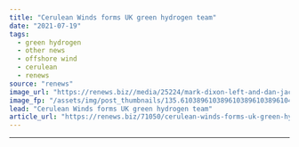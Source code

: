 ```yaml
---
title: "Cerulean Winds forms UK green hydrogen team"
date: "2021-07-19"
tags: 
  - green hydrogen
  - other news
  - offshore wind
  - cerulean
  - renews
source: "renews"
image_url: "https://renews.biz//media/25224/mark-dixon-left-and-dan-jackson-right-of-cerulean-winds.jpg?mode=crop&width=770&heightratio=0.6103896103896103896103896104&slimmage=true"
image_fp: "/assets/img/post_thumbnails/135.6103896103896103896103896104&slimmage=true"
lead: "Cerulean Winds forms UK green hydrogen team"
article_url: "https://renews.biz/71050/cerulean-winds-forms-uk-green-hydrogen-team/"
---
```


---

